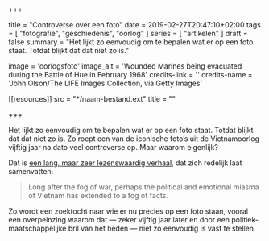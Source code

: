 +++

title = "Controverse over een foto"
date = 2019-02-27T20:47:10+02:00 
tags = [ "fotografie", "geschiedenis", "oorlog" ] 
series = [ "artikelen" ] 
draft = false
summary = "Het lijkt zo eenvoudig om te bepalen wat er op een foto staat. Totdat blijkt dat dat niet zo is."

image = 'oorlogsfoto'
image_alt = 'Wounded Marines being evacuated during the Battle of Hue in February 1968'
credits-link = ''
credits-name = 'John Olson/The LIFE Images Collection, via Getty Images'


[[resources]]
  src = "*/naam-bestand.ext"
  title = ""


+++

Het lijkt zo eenvoudig om te bepalen wat er op een foto staat. Totdat blijkt dat dat niet zo is. Zo roept een van de iconische foto’s uit de Vietnamoorlog vijftig jaar na dato veel controverse op. Maar waarom eigenlijk?

Dat is [een lang, maar zeer lezenswaardig verhaal](https://www.nytimes.com/interactive/2019/02/19/magazine/vietnam-war-photo-wounded-marine.html), dat zich redelijk laat samenvatten:

> Long after the fog of war, perhaps the political and emotional miasma of Vietnam has extended to a fog of facts. 

Zo wordt een zoektocht naar wie er nu precies op een foto staan, vooral een overpeinzing waarom dat — zeker vijftig jaar later en door een politiek-maatschappelijke bril van het heden — niet zo eenvoudig is vast te stellen. 